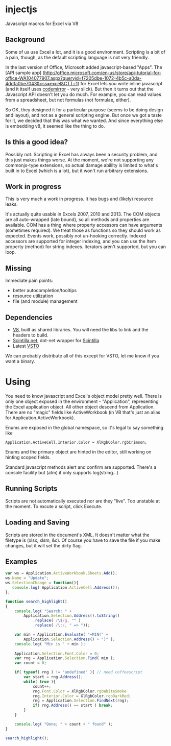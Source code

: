injectjs
========

Javascript macros for Excel via V8

Background
----------

Some of us use Excel a lot, and it is a good environment.  Scripting is a bit of a pain, though, 
as the default scripting language is not very friendly.

In the last version of Office, Microsoft added javascript-based "Apps". The [API sample app] (http://office.microsoft.com/en-us/store/api-tutorial-for-office-WA104077907.aspx?queryid=f7205dbe-1072-4b5c-a0da-4ddfa0be7043&css=excel&CTT=1) 
for Excel lets you write inline javascript (and it itself uses [codemirror](http://codemirror.net/) - very slick).
But then it turns out that the Javascript API doesn't let you do much.  For example, you can 
read values from a spreadsheet, but not formulas (not formulae, either).  

So OK, they designed it for a particular purpose (seems to be doing design and layout), and not as a general
scripting engine.  But once we got a taste for it, we decided that this was what we wanted.  And since everything 
else is embedding v8, it seemed like the thing to do. 

Is this a good idea?
--------------------

Possibly not.  Scripting in Excel has always been a security problem, and this just makes things worse.  At the 
moment, we're not supporting any commonjs-type extensions, so actual damage abililty is limited to what's built in
to Excel (which is a lot), but it won't run arbitrary extensions.  

Work in progress
----------------

This is very much a work in progress.  It has bugs and (likely) resource leaks.

It's actually quite usable in Excels 2007, 2010 and 2013. The COM objects are all auto-wrapped (late bound), 
so all methods and properties are available.  COM has a thing where property accessors can have arguments 
(sometimes required).  We treat those as functions so they should work as expected.  Events work, possibly 
not un-hooking correctly.  Indexed accessors are supported for integer indexing,
and you can use the Item property (method) for string indexes.  Iterators aren't supported, but you 
can loop.

Missing
-------

Immediate pain points:

+ better autocompletion/tooltips
+ resource utilization
+ file (and module) management

Dependencies
------------

+ [V8](https://github.com/v8/v8), built as shared libraries.  You will need the libs to link and the headers to build.
+ [Scintilla.net](https://scintillanet.codeplex.com/), dot-net wrapper for [Scintilla](http://www.scintilla.org/)
+ Latest [VSTO](http://www.microsoft.com/en-us/download/details.aspx?id=40791)

We can probably distribute all of this except for VSTO, let me know if you want a binary.



Using
=====

You need to know javascript and Excel's object model pretty well.  There is only one object exposed in the environment -
"Application", representing the Excel application object.  All other object descend from Application.  There are no 
"magic" fields like ActiveWorkbook (in VB that's just an alias for Application.ActiveWorkbook).  

Enums are exposed in the global namespace, so it's legal to say something like

`Application.ActiveCell.Interior.Color = XlRgbColor.rgbCrimson;`

Enums and the primary object are hinted in the editor, still working on hinting scoped fields.

Standard javascript methods alert and confirm are supported.  There's a console facility but (atm) it only supports 
log(string...)

Running Scripts
---------------

Scripts are not automatically executed nor are they "live".  Too unstable at the moment.  To excute a script, click Execute.

Loading and Saving
------------------

Scripts are stored in the document's XML.  It doesn't matter what the filetype is (xlsx, xlsm, &c).  Of course you
have to save the file if you make changes, but it will set the dirty flag.

Examples
--------

```javascript
var ws = Application.ActiveWorkbook.Sheets.Add();
ws.Name = "Update";
ws.SelectionChange = function(){
   console.log( Application.ActiveCell.Address());
};
```

```javascript
function search_highlight()
{
	console.log( "Search: " + 
		Application.Selection.Address().toString()
			.replace( /\$/g, "" )
			.replace( /\:/, " => "));

	var min = Application.Evaluate( "=MIN(" + 
		Application.Selection.Address() + ")" );
	console.log( "Min is " + min );
		
	Application.Selection.Font.Color = 0;
	var rng = Application.Selection.Find( min );
	var count = 0;

	if( typeof( rng ) != "undefined" ){ // need coffeescript
		var start = rng.Address();
		while( true ){
			count++;
			rng.Font.Color = XlRgbColor.rgbWhiteSmoke
			rng.Interior.Color = XlRgbColor.rgbDarkRed;
			rng = Application.Selection.FindNext(rng);
			if( rng.Address() == start ) break;
		}
	}

	console.log( "Done; " + count + " found" );
}

search_highlight();
```








